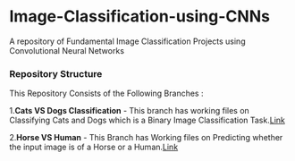 # Image-Classification-using-CNNs
A repository of Fundamental Image Classification Projects using Convolutional Neural Networks

### Repository Structure

This Repository Consists of the Following Branches :

1.**Cats VS Dogs Classification** - This branch has working files on Classifying Cats and Dogs which is a Binary Image Classification Task.[Link](https://github.com/omkaranustoop/Image-Classification-using-CNN-Architectures/tree/Cats-VS-Dogs-Classification)

2.**Horse VS Human** - This Branch has Working files on Predicting whether the input image is of a Horse or a Human.[Link](https://github.com/omkaranustoop/Image-Classification-using-CNN-Architectures/tree/Horses-VS-Human)

